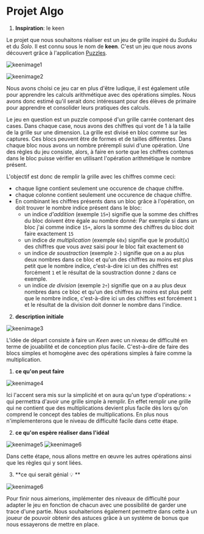 #  Projet Algo

1. __Inspiration__: le keen


  Le projet que nous souhaitons réaliser est un jeu de grille inspiré du _Suduku_ et du _Solo_. Il est connu sous le nom de **keen**. C'est un jeu que nous avons découvert grâce à l'application [Puzzles](https://github.com/chrisboyle/sgtpuzzles).

![keenimage1](https://github.com/uNouss/ap/raw/master/projet/Screenshot_2017-11-10-10-14-35.png)

![keenimage2](https://github.com/uNouss/ap/raw/master/projet/Screenshot_2017-11-10-11-40-31.png)

  Nous avons choisi ce jeu car en plus d'être ludique, il est également utile pour apprendre les calculs arithmétique avec des opérations simples. Nous avons donc estimé qu'il serait donc intéressant pour des élèves de primaire pour apprendre et consolider leurs pratiques des calculs. 

  Le jeu en question est un puzzle composé d'un grille carrée contenant des cases. Dans chaque case, nous avons des chiffres qui vont de 1 à la taille de la grille sur une dimension. La grille est divisé en bloc comme sur les captures. Ces blocs peuvent être de formes et de tailles différentes. Dans chaque bloc nous avons un nombre prérempli suivi d'une opération. Une des règles du jeu consiste, alors, à faire en sorte que les chiffres contenus dans le bloc puisse vérifier en utilisant l'opération arithmétique le nombre présent.

  L'objectif est donc de remplir la grille avec les chiffres comme ceci:
- chaque ligne contient seulement une occurence de chaque chiffre.
- chaque colonne contient seulement une occurence de chaque chiffre.
- En combinant les chiffres présents dans un bloc grâce à l'opération, on doit trouver le nombre indice présent dans le bloc:
  * un indice _d'addition_ (exemple `15+`) signifie que la somme des chiffres du bloc doivent être égale au nombre donné: Par exemple si dans un bloc j'ai comme indice `15+`, alors la somme des chiffres du bloc doit faire exactement `15`
  * un indice _de multiplication_ (exemple `60x`) signifie que le produit(`x`) des chiffres que vous avez saisi pour le bloc fait exactement `60` 
  * un indice _de soustraction_ (exemple `2-`) signifie que on a au plus deux nombres dans ce bloc et qu'un des chiffres au moins est plus petit que le nombre indice, c'est-à-dire ici un des chiffres est forcément `1` et le résultat de la soustraction donne `2` dans ce exemple. 
  * un indice _de division_ (exemple `2÷`) signifie que on a au plus deux nombres dans ce bloc et qu'un des chiffres au moins est plus petit que le nombre indice, c'est-à-dire ici un des chiffres est forcément `1` et le résultat de la division doit donner le nombre dans l'indice. 

2. __description initiale__
  
![keenimage3](https://github.com/uNouss/ap/raw/master/projet/IMG_20171110_101732.jpg)

  L'idée de départ consiste à faire un _Keen_ avec un niveau de difficulté en terme de jouabilité et de conception plus facile. C'est-à-dire de faire des blocs simples et homogène avec des opérations simples à faire comme la multiplication. 



1.  **ce qu'on peut faire**
     
![keenimage4]( https://raw.githubusercontent.com/uNouss/ap/master/projet/IMG_20171110_142216.JPG )

Ici l'accent sera mis sur la simplicité et on aura qu'un type d'opérations: `×` qui permettra d'avoir une grille simple à remplir. En effet remplir une grille qui ne contient que des multiplications devient plus facile dès lors qu'on comprend le concept des tables de multiplications. En plus nous n'implementerons que le niveau de difficulté facile dans cette étape. 
      
 2.  **ce qu'on espère réaliser dans l'idéal**
 
![keenimage5](https://raw.githubusercontent.com/uNouss/ap/master/projet/IMG_20171110_142200.JPG)
![keenimage6](https://github.com/uNouss/ap/blob/master/projet/IMG_20171110_142126.JPG?raw=true)
   
Dans cette étape, nous allons mettre en œuvre les autres opérations ainsi que les règles qui y sont liées. 

 3. **ce qui serait génial 💡 **
  
![keenimage6](https://github.com/uNouss/ap/blob/master/projet/IMG_20171110_142126.JPG?raw=true)

Pour finir nous aimerions, implémenter des niveaux de difficulté pour adapter le jeu en fonction de chacun avec une possibilité de garder une trace d'une partie.
Nous souhaiterions également permettre dans cette à un joueur de pouvoir obtenir des astuces grâce à un système de bonus que nous essayerons de mettre en place. 